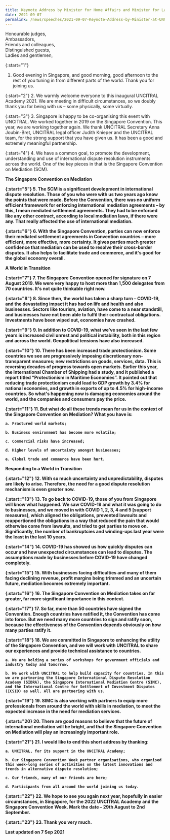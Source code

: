 ```yaml
---
title: Keynote Address by Minister for Home Affairs and Minister for Law K Shanmugam SC at UNCITRAL Academy 2021
date: 2021-09-07
permalink: /news/speeches/2021-09-07-Keynote-Address-by-Minister-at-UNCITRAL-Academy-2021
---
```


Honourable judges,<br>
Ambassadors,<br>
Friends and colleagues,<br>
Distinguished guests,<br>
Ladies and gentlemen,

{:start="1"}
1. Good evening in Singapore, and good morning, good afternoon to the rest of you tuning in from different parts of the world. Thank you for joining us. 

{:start="2"}
2. We warmly welcome everyone to this inaugural UNCITRAL Academy 2021. We are meeting in difficult circumstances, so we doubly thank you for being with us – some physically, some virtually.  

{:start="3"}
3. Singapore is happy to be co-organising this event with UNCITRAL. We worked together in 2019 on the Singapore Convention. This year, we are working together again. We thank UNCITRAL Secretary Anna Joubin-Bret, UNCITRAL legal officer Judith Knieper and the UNCITRAL team, for the strong support that you have given us. It has been a good and extremely meaningful partnership. 

{:start="4"}
4. We have a common goal, to promote the development, understanding and use of international dispute resolution instruments across the world. One of the key pieces in that is the Singapore Convention on Mediation (SCM).

<b>The Singapore Convention on Mediation<b>

{:start="5"}
5. The SCM is a significant development in international dispute resolution. Those of you who were with us two years ago know the points that were made. Before the Convention, there was no uniform efficient framework for enforcing international mediation agreements – by this, I mean mediated settlement agreements. They had to be enforced like any other contract, according to local mediation laws, if there were any. That really affected the use of international mediation. 

{:start="6"}
6. With the Singapore Convention, parties can now enforce their mediated settlement agreements in Convention countries – more efficient, more effective, more certainty. It gives parties much greater confidence that mediation can be used to resolve their cross-border disputes. It also helps to facilitate trade and commerce, and it's good for the global economy overall. 

<b>A World in Transition<b>

{:start="7"}
7. The Singapore Convention opened for signature on 7 August 2019. We were very happy to host more than 1,500 delegates from 70 countries. It's not quite thinkable right now. 

{:start="8"}
8. Since then, the world has taken a sharp turn – COVID-19, and the devastating impact it has had on life and health and also businesses. Sectors like tourism, aviation, have come to a near standstill, and businesses have not been able to fulfil their contractual obligations. Investments have been wiped out, economies have crashed. 

{:start="9"}
9. In addition to COVID-19, what we’ve seen in the last few years is increased civil unrest and political instability, both in this region and across the world. Geopolitical tensions have also increased. 

{:start="10"}
10. There has been increased trade protectionism. Some countries we see are progressively imposing discretionary non-transparent measures; new restrictions on goods, services, data. This is reversing decades of progress towards open markets. Earlier this year, the International Chamber of Shipping had a study, and it published a report titled “Protectionism in Maritime Economies”. It pointed out that reducing trade protectionism could lead to GDP growth by 3.4% for national economies, and growth in exports of up to 4.5% for high-income countries. So what's happening now is damaging economies around the world, and the companies and consumers pay the price. 

{:start="11"}
11. But what do all these trends mean for us in the context of the Singapore Convention on Mediation? What you have is: 

    a. Fractured world markets;
    
    b. Business environment has become more volatile;
    
    c. Commercial risks have increased;
    
    d. Higher levels of uncertainty amongst businesses;
    
    e. Global trade and commerce have been hurt. 

<b>Responding to a World in Transition<b>

{:start="12"}
12. With so much uncertainty and unpredictability, disputes are likely to arise. Therefore, the need for a good dispute resolution mechanism is even greater now.

{:start="13"}
13. To go back to COVID-19, those of you from Singapore will know what happened. We saw COVID-19 and what it was going to do to businesses, and we moved in with COVID 1, 2, 3, 4 and 5 [support measures], which aligned the obligations, prevented lawsuits and reapportioned the obligations in a way that reduced the pain that would otherwise come from lawsuits, and tried to get parties to move on. Significantly, the number of bankruptcies and winding-ups last year were the least in the last 10 years. 

{:start="14"}
14. COVID-19 has showed us how quickly disputes can occur and how unexpected circumstances can lead to disputes. The assumptions made by businesses before COVID-19 have changed completely. 

{:start="15"}
15. With businesses facing difficulties and many of them facing declining revenue, profit margins being trimmed and an uncertain future, mediation becomes extremely important. 

{:start="16"}
16. The Singapore Convention on Mediation takes on far greater, far more significant importance in this context. 

{:start="17"}
17. So far, more than 50 countries have signed the Convention. Enough countries have ratified it, the Convention has come into force. But we need many more countries to sign and ratify soon, because the effectiveness of the Convention depends obviously on how many parties ratify it. 

{:start="18"}
18. We are committed in Singapore to enhancing the utility of the Singapore Convention, and we will work with UNCITRAL to share our experiences and provide technical assistance to countries. 

    a. We are holding a series of workshops for government officials and industry today and tomorrow. 
    
    b. We work with UNCITRAL to help build capacity for countries. In this we are partnering the Singapore International Dispute Resolution Academy (SIDRA), the Singapore International Mediation Centre (SIMC), and the International Centre for Settlement of Investment Disputes (ICSID) as well. All are partnering with us. 

{:start="19"}
19. SIMC is also working with partners to equip more professionals from around the world with skills in mediation, to meet the expected increase in the need for mediation services. 

{:start="20}
20. There are good reasons to believe that the future of international mediation will be bright, and that the Singapore Convention on Mediation will play an increasingly important role. 

{:start="21"}
21. I would like to end this short address by thanking:

    a. UNCITRAL, for its support in the UNCITRAL Academy;
    
    b. Our Singapore Convention Week partner organisations, who organised this week-long series of activities on the latest innovations and trends in alternative dispute resolution;
    
    c. Our friends, many of our friends are here;
    
    d. Participants from all around the world joining us today. 

{:start="22"}
22. We hope to see you again next year, hopefully in easier circumstances, in Singapore, for the 2022 UNCITRAL Academy and the Singapore Convention Week. Mark the date – 29th August to 2nd September. 

{:start="23"}
23. Thank you very much.


<p class="right-side-updated">Last updated on 7 Sep 2021</p> 
